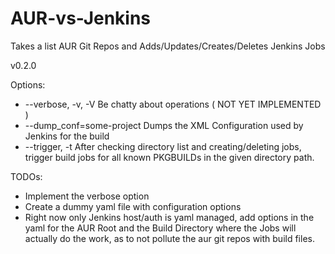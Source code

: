 # AUR-vs-Jenkins
Takes a list AUR Git Repos and Adds/Updates/Creates/Deletes Jenkins Jobs 

v0.2.0

Options:
* --verbose, -v, -V        Be chatty about operations ( NOT YET IMPLEMENTED )
* --dump_conf=some-project Dumps the XML Configuration used by Jenkins for the build
* --trigger, -t            After checking directory list and creating/deleting jobs, trigger build jobs for all known PKGBUILDs in the given directory path.

TODOs:
* Implement the verbose option
* Create a dummy yaml file with configuration options
* Right now only Jenkins host/auth is yaml managed, add options in the yaml for the AUR Root and the Build Directory where the Jobs will actually do the work, as to not pollute the aur git repos with build files.
